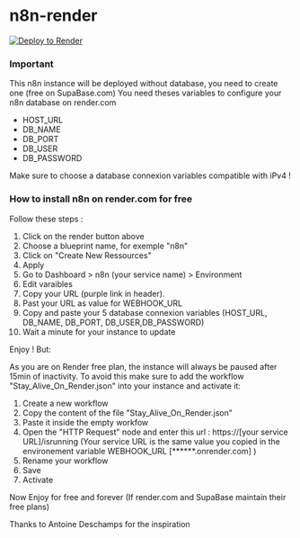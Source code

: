 # n8n-render

[![Deploy to Render](https://render.com/images/deploy-to-render-button.svg)](https://render.com/deploy)


### Important
This n8n instance will be deployed without database, you need to create one (free on SupaBase.com)
You need theses variables to configure your n8n database on render.com
- HOST_URL
- DB_NAME
- DB_PORT
- DB_USER
- DB_PASSWORD

Make sure to choose a database connexion variables compatible with iPv4 !

### How to install n8n on render.com for free

Follow these steps :

1. Click on the render button above
2. Choose a blueprint name, for exemple "n8n"
3. Click on "Create New Ressources"
4. Apply
5. Go to Dashboard > n8n (your service name) > Environment
6. Edit varaibles
7. Copy your URL (purple link in header).
8. Past your URL as value for WEBHOOK_URL
9. Copy and paste your 5 database connexion variables (HOST_URL, DB_NAME, DB_PORT, DB_USER,DB_PASSWORD)
10. Wait a minute for your instance to update

Enjoy ! But:

As you are on Render free plan, the instance will always be paused after 15min of inactivity. To avoid this make sure to add the workflow "Stay_Alive_On_Render.json" into your instance and activate it:

1. Create a new workflow
2. Copy the content of the file "Stay_Alive_On_Render.json"
3. Paste it inside the empty workfow
4. Open the "HTTP Request" node and enter this url : https://[your service URL]/isrunning
(Your service URL is the same value you copied in the environement variable WEBHOOK_URL [******.onrender.com] )
5. Rename your workflow
6. Save
7. Activate


Now Enjoy for free and forever (If render.com and SupaBase maintain their free plans)


Thanks to Antoine Deschamps for the inspiration
